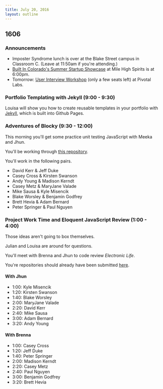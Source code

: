 ```yaml
---
title: July 20, 2016
layout: outline
---
```


## 1606

### Announcements

- Imposter Syndrome lunch is over at the Blake Street campus in Classroom C. (Leave at 11:50am if you're attending.)
- [Built In Colorado's Summer Startup Showcase][bic] at Mile High Spirits is at 6:00pm.
- Tomorrow: [User Interview Workshop][uiw] (only a few seats left) at Pivotal Labs.

[bic]: http://www.eventbrite.com/e/built-in-colorados-summer-startup-showcase-tickets-26041504842
[uiw]: http://www.meetup.com/DenverUX/events/231920473/

### Portfolio Templating with Jekyll (9:00 - 9:30)

Louisa will show you how to create reusable templates in your portfolio with [Jekyll][], which is built into Github Pages.

[Jekyll]: http://jekyllrb.com

### Adventures of Blocky (9:30 - 12:00)

This morning you'll get some practice unit testing JavaScript with Meeka and Jhun.

You'll be working through [this repository](https://github.com/turingschool-examples/adventures-of-blocky).

You'll work in the following pairs.

* David Kerr & Jeff Duke
* Casey Cross & Kirsten Swanson
* Andy Young & Madison Kerndt
* Casey Metz & MaryJane Valade
* Mike Sausa & Kyle Misencik
* Blake Worsley & Benjamin Godfrey
* Brett Hevia & Adam Bernard
* Peter Springer & Paul Nguyen

### Project Work Time and Eloquent JavaScript Review (1:00 - 4:00)

Those ideas aren't going to box themselves.

Julian and Louisa are around for questions.

You'll meet with Brenna and Jhun to code review _Electronic Life_.

You're repositories should already have been submitted [here][ch7].

[ch7]: https://public.etherpad-mozilla.org/p/eloquent-ch6-and-ch7

#### With Jhun

- 1:00: Kyle Misencik
- 1:20: Kirsten Swanson
- 1:40: Blake Worsley
- 2:00: MaryJane Valade
- 2:20: David Kerr
- 2:40: Mike Sausa
- 3:00: Adam Bernard
- 3:20: Andy Young

#### With Brenna

- 1:00: Casey Cross
- 1:20: Jeff Duke
- 1:40: Peter Springer
- 2:00: Madison Kerndt
- 2:20: Casey Metz
- 2:40: Paul Nguyen
- 3:00: Benjamin Godfrey
- 3:20: Brett Hevia
